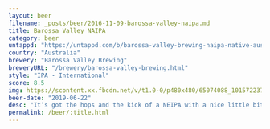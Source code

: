```yaml
---
layout: beer
filename: _posts/beer/2016-11-09-barossa-valley-naipa.md
title: Barossa Valley NAIPA
category: beer
untappd: "https://untappd.com/b/barossa-valley-brewing-naipa-native-aussie-ipa/3040704"
country: "Australia"
brewery: "Barossa Valley Brewing"
breweryURL: "/brewery/barossa-valley-brewing.html"
style: "IPA - International"
score: 8.5
img: https://scontent.xx.fbcdn.net/v/t1.0-0/p480x480/65074088_10157223730653745_5012138306566094848_n.jpg?_nc_cat=109&_nc_ht=scontent.xx&oh=19de6e58709c0d473c3bb533808617de&oe=5D7BEE50
beer-date: "2019-06-22"
desc: "It’s got the hops and the kick of a NEIPA with a nice little bit of sweetness and a citrus tang. Smells good, looks good, tastes good"
permalink: /beer/:title.html
---
```

